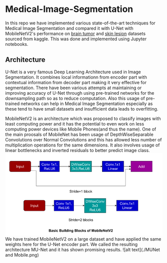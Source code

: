 # Medical-Image-Segmentation
In this repo we have implemented various state-of-the-art techniques for Medical Image Segmentation and compared it with U-Net with MobileNetV2's performance on [brain tumor](https://www.kaggle.com/datasets/masoudnickparvar/brain-tumor-mri-dataset) and [skin lesion](https://www.kaggle.com/datasets/andrewmvd/isic-2019) datasets sourced from kaggle. This was done and implemented using Jupyter notebooks.

Architecture
------------
U-Net is a very famous Deep Learning Architecture used in Image Segmentation. It combines local informationn from encoder part with contextual information from decoder part making it very effective for segmentation. There have been various attempts at maintaining or improving accuracy of U-Net through using pre-trained networks for the downsampling path so as to reduce computation. Also this usage of pre-trained networks can help in Medical Image Segmentation especially as these tend to have small datasets and insufficient data leads to overfitting.

MobileNetV2 is an architecture which was proposed to classify images with least computing power and it has the potential to even work on less computing power devices like Mobile Phones(and thus the name). One of the main proosals of MobileNet has been usage of DepthWiseSeparable Convolutions over Normal Convolutions and this has allowed less number of multiplication operations for the same dimensions. It also involves usage of linear bottlenecks and inverted residuals to better predict image class. 
![alt text](./MobNet.png)
We have trained MobileNetV2 on a large dataset and have applied the same weights here for the U-Net encoder part. We called the resulting architecture MU-Net and it has shown promising results. 
![alt text](./MUNet and Mobile.png)
